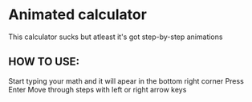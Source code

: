 # Animated calculator
This calculator sucks but atleast it's got step-by-step animations

## HOW TO USE:
Start typing your math and it will apear in the bottom right corner
Press Enter
Move through steps with left or right arrow keys

